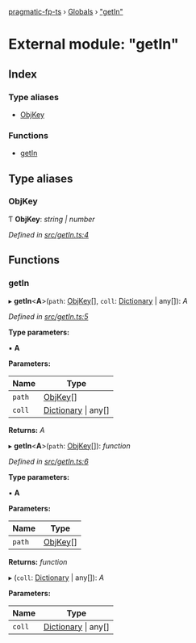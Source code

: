 [pragmatic-fp-ts](../README.md) › [Globals](../globals.md) › ["getIn"](_getin_.md)

# External module: "getIn"

## Index

### Type aliases

* [ObjKey](_getin_.md#objkey)

### Functions

* [getIn](_getin_.md#getin)

## Type aliases

###  ObjKey

Ƭ **ObjKey**: *string | number*

*Defined in [src/getIn.ts:4](https://github.com/hermann-p/pragmatic-fp-ts/blob/44257be/src/getIn.ts#L4)*

## Functions

###  getIn

▸ **getIn**<**A**>(`path`: [ObjKey](_getin_.md#objkey)[], `coll`: [Dictionary](_types_.md#dictionary) | any[]): *A*

*Defined in [src/getIn.ts:5](https://github.com/hermann-p/pragmatic-fp-ts/blob/44257be/src/getIn.ts#L5)*

**Type parameters:**

▪ **A**

**Parameters:**

Name | Type |
------ | ------ |
`path` | [ObjKey](_getin_.md#objkey)[] |
`coll` | [Dictionary](_types_.md#dictionary) &#124; any[] |

**Returns:** *A*

▸ **getIn**<**A**>(`path`: [ObjKey](_getin_.md#objkey)[]): *function*

*Defined in [src/getIn.ts:6](https://github.com/hermann-p/pragmatic-fp-ts/blob/44257be/src/getIn.ts#L6)*

**Type parameters:**

▪ **A**

**Parameters:**

Name | Type |
------ | ------ |
`path` | [ObjKey](_getin_.md#objkey)[] |

**Returns:** *function*

▸ (`coll`: [Dictionary](_types_.md#dictionary) | any[]): *A*

**Parameters:**

Name | Type |
------ | ------ |
`coll` | [Dictionary](_types_.md#dictionary) &#124; any[] |
